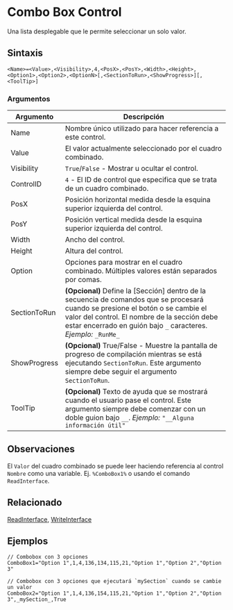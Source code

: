 # Combo Box Control

Una lista desplegable que le permite seleccionar un solo valor.

## Sintaxis

```pebakery
<Name>=<Value>,<Visibility>,4,<PosX>,<PosY>,<Width>,<Height>,<Option1>,<Option2>,<OptionN>[,<SectionToRun>,<ShowProgress>][,<ToolTip>]
```

### Argumentos

| Argumento | Descripción |
| --- | --- |
| Name | Nombre único utilizado para hacer referencia a este control. |
| Value | El valor actualmente seleccionado por el cuadro combinado. |
| Visibility | `True`/`False` - Mostrar u ocultar el control. |
| ControlID | `4` - El ID de control que especifica que se trata de un cuadro combinado. |
| PosX | Posición horizontal medida desde la esquina superior izquierda del control. |
| PosY | Posición vertical medida desde la esquina superior izquierda del control. |
| Width | Ancho del control. |
| Height | Altura del control. |
| Option | Opciones para mostrar en el cuadro combinado. Múltiples valores están separados por comas. |
| SectionToRun | **(Opcional)** Define la [Sección] dentro de la secuencia de comandos que se procesará cuando se presione el botón o se cambie el valor del control. El nombre de la sección debe estar encerrado en guión bajo `_` caracteres. *Ejemplo:* `_RunMe_` |
| ShowProgress | **(Opcional)** True/False - Muestre la pantalla de progreso de compilación mientras se está ejecutando `SectionToRun`. Este argumento siempre debe seguir el argumento `SectionToRun`. |
| ToolTip | **(Opcional)** Texto de ayuda que se mostrará cuando el usuario pase el control. Este argumento siempre debe comenzar con un doble guion bajo `__`. *Ejemplo:* `"__Alguna información útil"` |

## Observaciones

El `Valor` del cuadro combinado se puede leer haciendo referencia al control `Nombre` como una variable. Ej. `%ComboBox1%` o usando el comando `ReadInterface`.

## Relacionado

[ReadInterface](/Commands/Interface/ReadInterface.md), [WriteInterface](/Commands/Interface/WriteInterface.md)

## Ejemplos

```pebakery
// Combobox con 3 opciones
ComboBox1="Option 1",1,4,136,134,115,21,"Option 1","Option 2","Option 3"

// Combobox con 3 opciones que ejecutará `mySection` cuando se cambie un valor
ComboBox2="Option 1",1,4,136,154,115,21,"Option 1","Option 2","Option 3",_mySection_,True
```
